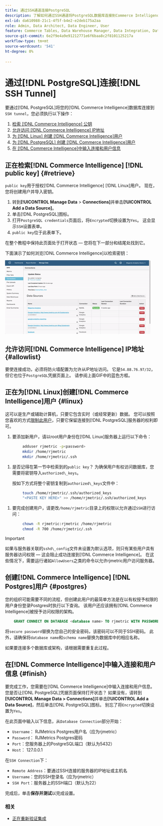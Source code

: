 ```yaml
---
title: 通过SSH通道连接PostgreSQL
description: 了解如何通过SSH通道将PostgreSQL数据库连接到Commerce Intelligence。
exl-id: da610988-21c1-4f5f-b4e2-e2deb175a2aa
role: Admin, Data Architect, Data Engineer, User
feature: Commerce Tables, Data Warehouse Manager, Data Integration, Data Import/Export, SQL Report Builder
source-git-commit: 6e2f9e4a9e91212771e6f6baa8c2f8101125217a
workflow-type: tm+mt
source-wordcount: '541'
ht-degree: 0%

---
```


# 通过[!DNL PostgreSQL]连接[!DNL SSH Tunnel]

要通过[!DNL PostgreSQL]将您的[!DNL Commerce Intelligence]数据库连接到`SSH tunnel`，您必须执行以下操作：

1. [检索 [!DNL Commerce Intelligence] 公钥](#retrieve)
1. [允许访问 [!DNL Commerce Intelligence] IP地址](#allowlist)
1. [为 [!DNL Linux] 创建 [!DNL Commerce Intelligence]用户](#linux)
1. [为 [!DNL PostgreSQL] 创建 [!DNL Commerce Intelligence]用户](#postgres)
1. [在 [!DNL Commerce Intelligence]中输入连接和用户信息](#finish)

## 正在检索[!DNL Commerce Intelligence] [!DNL public key] {#retrieve}

`public key`用于授权[!DNL Commerce Intelligence] [!DNL Linux]用户。 现在，您将创建用户并导入密钥。

1. 转到&#x200B;**[!UICONTROL Manage Data** > **Connections]**&#x200B;并单击&#x200B;**[!UICONTROL Add a Data Source]**。
1. 单击[!DNL PostgreSQL]图标。
1. 打开`PostgreSQL credentials`页面后，将`Encrypted`切换设置为`Yes`。 这会显示`SSH`设置表单。
1. `public key`位于此表单下。

在整个教程中保持此页面处于打开状态 — 您将在下一部分和结尾处找到它。

下面演示了如何浏览[!DNL Commerce Intelligence]以检索密钥：

![正在检索RJMetrics公钥](../../../assets/get-mbi-public-key.gif)

## 允许访问[!DNL Commerce Intelligence] IP地址 {#allowlist}

要使连接成功，必须将防火墙配置为允许从IP地址访问。 它是`54.88.76.97/32`，但它也位于`PostgreSQL`凭据页面上。 请参阅上面GIF中的蓝色方框。

## 正在为[!DNL Linux]创建[!DNL Commerce Intelligence]用户 {#linux}

这可以是生产或辅助计算机，只要它包含实时（或经常更新）数据。 您可以按照您喜欢的方式[限制此用户](../../../administrator/account-management/restrict-db-access.md)，只要它保留连接到[!DNL PostgreSQL]服务器的权利即可。

1. 要添加新用户，请以root用户身份在[!DNL Linux]服务器上运行以下命令：

```bash
        adduser rjmetric -p<password>
        mkdir /home/rjmetric
        mkdir /home/rjmetric/.ssh
```

1. 是否记得在第一节中检索到的`public key`？ 为确保用户有权访问数据库，您需要将密钥导入`authorized\_keys`。

   按如下方式将整个密钥复制到`authorized\_keys`文件中：

```bash
        touch /home/rjmetric/.ssh/authorized_keys
        "<PASTE KEY HERE>" >> /home/rjmetric/.ssh/authorized_keys
```

1. 要完成创建用户，请更改`/home/rjmetric`目录上的权限以允许通过`SSH`进行访问：

```bash
        chown -R rjmetric:rjmetric /home/rjmetric
        chmod -R 700 /home/rjmetric/.ssh
```

>[!IMPORTANT]
>
>如果与服务器关联的`sshd\_config`文件未设置为默认选项，则只有某些用户具有服务器访问权限 — 这会阻止成功连接到[!DNL Commerce Intelligence]。 在这些情况下，需要运行诸如`AllowUsers`之类的命令以允许rjmetric用户访问服务器。

## 创建[!DNL Commerce Intelligence] [!DNL Postgres]用户 {#postgres}

您的组织可能需要不同的流程，但创建此用户的最简单方法是在以有权授予权限的用户身份登录Postgres时执行以下查询。 该用户还应该拥有[!DNL Commerce Intelligence]被授予访问权限的架构。

```sql
    GRANT CONNECT ON DATABASE <database name> TO rjmetric WITH PASSWORD <secure password>;GRANT USAGE ON SCHEMA <schema name> TO rjmetric;GRANT SELECT ON ALL TABLES IN SCHEMA <schema name> TO rjmetric;ALTER DEFAULT PRIVILEGES IN SCHEMA <schema name> GRANT SELECT ON TABLES TO rjmetric;
```

将`secure password`替换为您自己的安全密码，该密码可以不同于SSH密码。 此外，请确保将`database name`和`schema name`替换为数据库中的相应名称。

如果要连接多个数据库或架构，请根据需要重复此过程。

## 在[!DNL Commerce Intelligence]中输入连接和用户信息 {#finish}

要完成工作，您需要在[!DNL Commerce Intelligence]中输入连接和用户信息。 您是否让[!DNL PostgreSQL]凭据页面保持打开状态？ 如果没有，请转到&#x200B;**[!UICONTROL Manage Data > Connections]**&#x200B;并单击&#x200B;**[!UICONTROL Add a Data Source]**，然后单击[!DNL PostgreSQL]图标。 别忘了将`Encrypted`切换设置为`Yes`。

在此页面中输入以下信息，从`Database Connection`部分开始：

* `Username`： RJMetrics Postgres用户名（应为rjmetric）
* `Password`： RJMetrics Postgres密码
* `Port`：您服务器上的PostgreSQL端口（默认为5432）
* `Host`： 127.0.0.1

在`SSH Connection`下：

* `Remote Address`：要通过SSH连接的服务器的IP地址或主机名
* `Username`：您的SSH登录名（应为rjmetric）
* `SSH Port`：服务器上的SSH端口（默认为22）

完成后，单击&#x200B;**保存并测试**&#x200B;以完成设置。

### 相关

* [正在重新验证集成](https://experienceleague.adobe.com/docs/commerce-knowledge-base/kb/how-to/mbi-reauthenticating-integrations.html?lang=zh-Hans)

